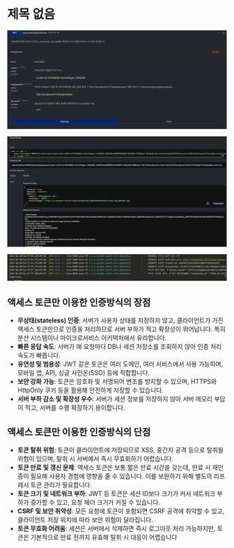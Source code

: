 # 제목 없음

![스크린샷 2025-06-05 162821.png](%EC%8A%A4%ED%81%AC%EB%A6%B0%EC%83%B7_2025-06-05_162821.png)

![스크린샷 2025-06-05 162829.png](%EC%8A%A4%ED%81%AC%EB%A6%B0%EC%83%B7_2025-06-05_162829.png)

![스크린샷 2025-06-05 162853.png](%EC%8A%A4%ED%81%AC%EB%A6%B0%EC%83%B7_2025-06-05_162853.png)

## 액세스 토큰만 이용한 인증방식의 장점

- **무상태(stateless) 인증**: 서버가 사용자 상태를 저장하지 않고, 클라이언트가 가진 액세스 토큰만으로 인증을 처리하므로 서버 부하가 적고 확장성이 뛰어납니다. 특히 분산 시스템이나 마이크로서비스 아키텍처에서 유리합니다.
- **빠른 응답 속도**: 서버가 매 요청마다 DB나 세션 저장소를 조회하지 않아 인증 처리 속도가 빠릅니다.
- **유연성 및 범용성**: JWT 같은 토큰은 여러 도메인, 여러 서비스에서 사용 가능하며, 모바일 앱, API, 싱글 사인온(SSO) 등에 적합합니다.
- **보안 강화 가능**: 토큰은 암호화 및 서명되어 변조를 방지할 수 있으며, HTTPS와 HttpOnly 쿠키 등을 활용해 안전하게 저장할 수 있습니다.
- **서버 부하 감소 및 확장성 우수**: 서버가 세션 정보를 저장하지 않아 서버 메모리 부담이 적고, 서버를 수평 확장하기 용이합니다.

## 액세스 토큰만 이용한 인증방식의 단점

- **토큰 탈취 위험**: 토큰이 클라이언트에 저장되므로 XSS, 중간자 공격 등으로 탈취될 위험이 있으며, 탈취 시 서버에서 즉시 무효화하기 어렵습니다.
- **토큰 만료 및 갱신 문제**: 액세스 토큰은 보통 짧은 만료 시간을 갖는데, 만료 시 재인증이 필요해 사용자 경험에 영향을 줄 수 있습니다. 이를 보완하기 위해 별도의 리프레시 토큰 관리가 필요합니다.
- **토큰 크기 및 네트워크 부하**: JWT 등 토큰은 세션 ID보다 크기가 커서 네트워크 부하가 증가할 수 있고, 요청 헤더 크기가 커질 수 있습니다.
- **CSRF 및 보안 취약성**: 모든 요청에 토큰이 포함되면 CSRF 공격에 취약할 수 있고, 클라이언트 저장 위치에 따라 보안 위험이 달라집니다.
- **토큰 무효화 어려움**: 세션은 서버에서 삭제하면 즉시 로그아웃 처리 가능하지만, 토큰은 기본적으로 만료 전까지 유효해 탈취 시 대응이 어렵습니다